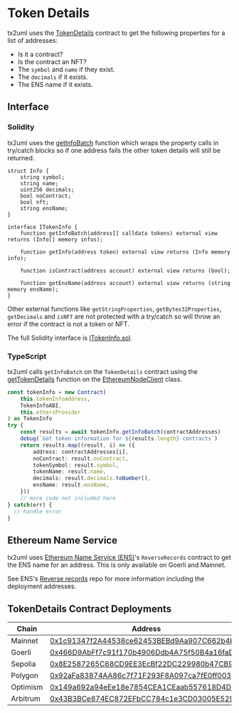 # Token Details

tx2uml uses the [TokenDetails](./TokenInfo.sol) contract to get the following properties for a list of addresses:
* Is it a contract?
* Is the contract an NFT?
* The `symbol` and `name` if they exist.
* The `decimals` if it exists.
* The ENS name if it exists.

## Interface

### Solidity

tx2uml uses the [getInfoBatch](./TokenInfo.sol#L54) function which wraps the property calls in try/catch blocks so if one address fails the other token details will still be returned.

```Solidity
struct Info {
    string symbol;
    string name;
    uint256 decimals;
    bool noContract;
    bool nft;
    string ensName;
}

interface ITokenInfo {
    function getInfoBatch(address[] calldata tokens) external view returns (Info[] memory infos);

    function getInfo(address token) external view returns (Info memory info);

    function isContract(address account) external view returns (bool);

    function getEnsName(address account) external view returns (string memory ensName);
}
```

Other external functions like `getStringProperties`, `getBytes32Properties`, `getDecimals` and `isNFT` are not protected with a try/catch so will throw an error if the contract is not a token or NFT.

The full Solidity interface is [ITokenInfo.sol](./ITokenInfo.sol).

### TypeScript

tx2uml calls `getInfoBatch` on the `TokenDetails` contract using the [getTokenDetails](../ts/clients/EthereumNodeClient.ts#134) function on the [EthereumNodeClient](../ts/clients/EthereumNodeClient.ts) class.

```ts
const tokenInfo = new Contract(
    this.tokenInfoAddress,
    TokenInfoABI,
    this.ethersProvider
) as TokenInfo
try {
    const results = await tokenInfo.getInfoBatch(contractAddresses)
    debug(`Got token information for ${results.length} contracts`)
    return results.map((result, i) => ({
        address: contractAddresses[i],
        noContract: result.noContract,
        tokenSymbol: result.symbol,
        tokenName: result.name,
        decimals: result.decimals.toNumber(),
        ensName: result.ensName,
    }))
    // more code not included here
} catch(err) {
  // handle error
}
```

## Ethereum Name Service

tx2uml uses [Ethereum Name Service (ENS)](https://ens.domains/)'s `ReverseRecords` contract to get the ENS name for an address. This is only available on Goerli and Mainnet.

See ENS's [Reverse records](https://github.com/ensdomains/reverse-records/#deployed-contract-address) repo for more information including the deployment addresses.

## TokenDetails Contract Deployments

| Chain | Address | ENS |
| --- | --- | --- |
| Mainnet | [0x1c91347f2A44538ce62453BEBd9Aa907C662b4bD](https://etherscan.io/address/0x1c91347f2A44538ce62453BEBd9Aa907C662b4bD#code) | Yes |
| Goerli | [0x466D9AbFf7c91f170b4906Ddb4A75f50B4a16faD](https://goerli.etherscan.io/address/0x466D9AbFf7c91f170b4906Ddb4A75f50B4a16faD#code) | Yes |
| Sepolia | [0x8E2587265C68CD9EE3EcBf22DC229980b47CB960](https://sepolia.etherscan.io/address/0x8E2587265C68CD9EE3EcBf22DC229980b47CB960#code) | No |
| Polygon | [0x92aFa83874AA86c7f71F293F8A097ca7fE0ff003](https://polygonscan.com/address/0x92aFa83874AA86c7f71F293F8A097ca7fE0ff003#code) | No |
| Optimism | [0x149a692a94eEe18e7854CEA1CEaab557618D4D46](https://optimistic.etherscan.io/address/0x149a692a94eEe18e7854CEA1CEaab557618D4D46#code) | No |
| Arbitrum | [0x43B3BCe874EC872EFbCC784c1e3CD03005E529a9](https://arbiscan.io/address/0x43B3BCe874EC872EFbCC784c1e3CD03005E529a9#code) | No |


